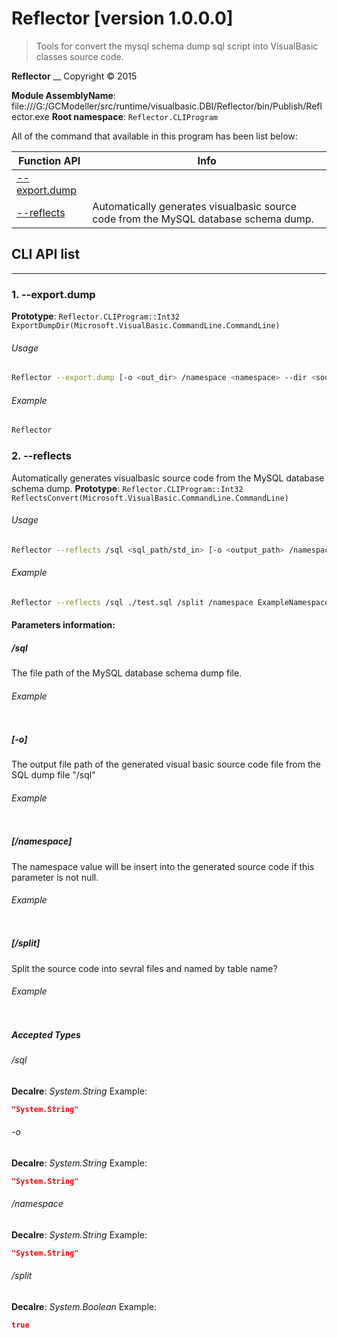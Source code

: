 ﻿# Reflector [version 1.0.0.0]
> Tools for convert the mysql schema dump sql script into VisualBasic classes source code.

<!--more-->

**Reflector**
__
Copyright ©  2015

**Module AssemblyName**: file:///G:/GCModeller/src/runtime/visualbasic.DBI/Reflector/bin/Publish/Reflector.exe
**Root namespace**: ``Reflector.CLIProgram``


All of the command that available in this program has been list below:

|Function API|Info|
|------------|----|
|[--export.dump](#--export.dump)||
|[--reflects](#--reflects)|Automatically generates visualbasic source code from the MySQL database schema dump.|


## CLI API list
--------------------------
<h3 id="--export.dump"> 1. --export.dump</h3>


**Prototype**: ``Reflector.CLIProgram::Int32 ExportDumpDir(Microsoft.VisualBasic.CommandLine.CommandLine)``

###### Usage
```bash
Reflector --export.dump [-o <out_dir> /namespace <namespace> --dir <source_dir>]
```
###### Example
```bash
Reflector
```
<h3 id="--reflects"> 2. --reflects</h3>

Automatically generates visualbasic source code from the MySQL database schema dump.
**Prototype**: ``Reflector.CLIProgram::Int32 ReflectsConvert(Microsoft.VisualBasic.CommandLine.CommandLine)``

###### Usage
```bash
Reflector --reflects /sql <sql_path/std_in> [-o <output_path> /namespace <namespace> /split]
```
###### Example
```bash
Reflector --reflects /sql ./test.sql /split /namespace ExampleNamespace
```



#### Parameters information:
##### /sql
The file path of the MySQL database schema dump file.

###### Example
```bash

```
##### [-o]
The output file path of the generated visual basic source code file from the SQL dump file "/sql"

###### Example
```bash

```
##### [/namespace]
The namespace value will be insert into the generated source code if this parameter is not null.

###### Example
```bash

```
##### [/split]
Split the source code into sevral files and named by table name?

###### Example
```bash

```
##### Accepted Types
###### /sql
**Decalre**:  _System.String_
Example: 
```json
"System.String"
```

###### -o
**Decalre**:  _System.String_
Example: 
```json
"System.String"
```

###### /namespace
**Decalre**:  _System.String_
Example: 
```json
"System.String"
```

###### /split
**Decalre**:  _System.Boolean_
Example: 
```json
true
```

